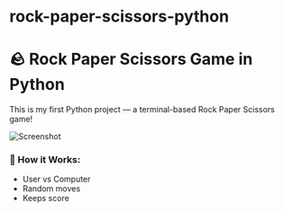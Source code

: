 # rock-paper-scissors-python
# 🪨 Rock Paper Scissors Game in Python

This is my first Python project — a terminal-based Rock Paper Scissors game!

![Screenshot](RPSscreenshot.png)

### 🔧 How it Works:
- User vs Computer
- Random moves
- Keeps score
